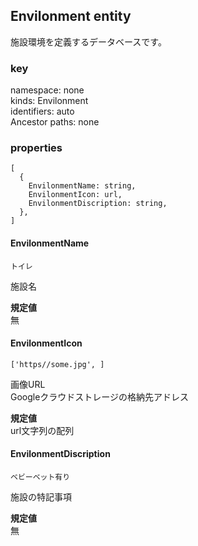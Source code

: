 ## Envilonment entity
施設環境を定義するデータベースです。  


### key
namespace: none  
kinds: Envilonment  
identifiers: auto  
Ancestor paths: none  

### properties
```
[
  {
    EnvilonmentName: string,
    EnvilonmentIcon: url,
    EnvilonmentDiscription: string,
  },
]
```

#### EnvilonmentName
```
トイレ
```
施設名  

**規定値**  
無


#### EnvilonmentIcon
```
['https//some.jpg', ]
```
画像URL  
Googleクラウドストレージの格納先アドレス  

**規定値**  
url文字列の配列


#### EnvilonmentDiscription
```
ベビーベット有り
```
施設の特記事項  

**規定値**  
無



